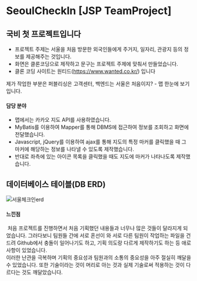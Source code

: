 # SeoulCheckIn [JSP TeamProject]
## 국비 첫 프로젝트입니다
* 프로젝트 주제는 서울을 처음 방문한 외국인들에게 주거지, 일자리, 관광지 등의 정보를 제공해주는 것입니다.
* 화면은 클론코딩으로 제작하고 문구는 프로젝트 주제에 맞춰서 만들었습니다.
* 클론 코딩 사이트는 원티드(https://www.wanted.co.kr/) 입니다

제가 작업한 부분은 퍼블리싱은 고객센터, 백엔드는 서울은 처음이지? - 맵 한눈에 보기 입니다.

#### 담당 분야
- 맵에서는 카카오 지도 API를 사용하였습니다.
- MyBatis를 이용하여 Mapper를 통해 DBMS에 접근하여 정보를 조회하고 화면에 전달했습니다.
- Javascript, jQuery를 이용하여 ajax를 통해 지도의 특정 마커를 클릭했을 때 그 마커에 해당하는 정보를 나타낼 수 있도록 제작했습니다.
- 반대로 좌측에 있는 아이콘 목록을 클릭했을 때도 지도에 마커가 나타나도록 제작했습니다.

## 데이터베이스 테이블(DB ERD)
![서울체크인erd](https://user-images.githubusercontent.com/105581479/209526510-f81de642-9634-412c-99c3-c17aef82fc18.png)


#### 느낀점

&nbsp;처음 프로젝트를 진행하면서 처음 기획했던 내용들과 너무나 많은 것들이 달라지게 되었습니다. 그러다보니 팀원들 간에 서로 혼선이 와
서로 다른 팀원이 작업하는 파일을 건드려 Github에서 충돌이 일어나기도 하고, 기획 의도랑 다르게 제작하기도 하는 등 애로사항이 있었습니다.   
이러한 난관을 극복하며 기획의 중요성과 팀원과의 소통의 중요성을 아주 절실히 깨달을 수 있었습니다. 또한 기술이라는 것이 머리로 아는 것과
실제 기술로써 적용하는 것이 다르다는 것도 깨달았습니다.
